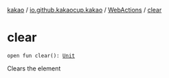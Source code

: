 [kakao](../../index.md) / [io.github.kakaocup.kakao](../index.md) / [WebActions](index.md) / [clear](./clear.md)

# clear

`open fun clear(): `[`Unit`](https://kotlinlang.org/api/latest/jvm/stdlib/kotlin/-unit/index.html)

Clears the element

